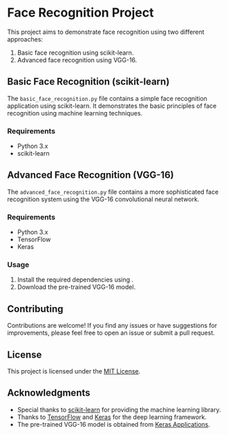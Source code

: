 # Face Recognition Project

This project aims to demonstrate face recognition using two different approaches:
1. Basic face recognition using scikit-learn.
2. Advanced face recognition using VGG-16.

## Basic Face Recognition (scikit-learn)

The `basic_face_recognition.py` file contains a simple face recognition application using scikit-learn. It demonstrates the basic principles of face recognition using machine learning techniques.

### Requirements
- Python 3.x
- scikit-learn
## Advanced Face Recognition (VGG-16)

The `advanced_face_recognition.py` file contains a more sophisticated face recognition system using the VGG-16 convolutional neural network.

### Requirements
- Python 3.x
- TensorFlow
- Keras

### Usage
1. Install the required dependencies using .
2. Download the pre-trained VGG-16 model.

## Contributing

Contributions are welcome! If you find any issues or have suggestions for improvements, please feel free to open an issue or submit a pull request.

## License

This project is licensed under the [MIT License](LICENSE).

## Acknowledgments

- Special thanks to [scikit-learn](https://scikit-learn.org/) for providing the machine learning library.
- Thanks to [TensorFlow](https://www.tensorflow.org/) and [Keras](https://keras.io/) for the deep learning framework.
- The pre-trained VGG-16 model is obtained from [Keras Applications](https://keras.io/api/applications/).
